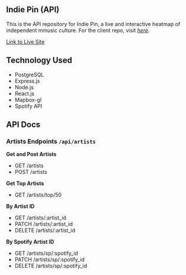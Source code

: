 ## Indie Pin (API)
This is the API repository for Indie Pin, a live and interactive heatmap of independent mmusic culture. For the client repo, visit  *[here](https://github.com/jml0123/indie-pin-client)*.


[Link to Live Site](https://indie-pin-client.jml0123.vercel.app/)

## Technology Used
- PostgreSQL
- Express.js
- Node.js 
- React.js
- Mapbox-gl
- Spotify API
 

## API Docs

### Artists Endpoints  `/api/artists`
**Get and Post Artists**

- GET /artists
- POST /artists

**Get Top Artists**

- GET /artists/top/50

**By Artist ID**
- GET /artists/:artist_id
- PATCH /artists/:artist_id 
- DELETE /artists/:artist_id

**By Spotify Artist ID**

- GET /artists/sp/:spotify_id
- PATCH /artists/sp/:spotify_id
- DELETE /artists/sp/:spotify_id
